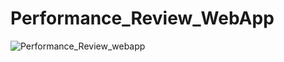 # Performance_Review_WebApp

![Performance_Review_webapp](https://github.com/ritika1202/Performance_Review_WebApp/assets/62601483/79265c17-bdb5-4f9f-9855-ecd708c0e5af)
